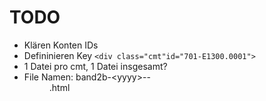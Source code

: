 # TODO

* Klären Konten IDs
* Defininieren Key `<div class="cmt"id="701-E1300.0001">`
* 1 Datei pro cmt, 1 Datei insgesamt?
* File Namen: band2b-&lt;yyyy>-<mm>-<dd>.html
